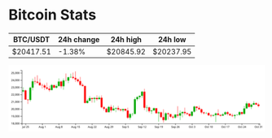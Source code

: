 # Bitcoin Stats

BTC/USDT|24h change|24h high|24h low|
|---|---|---|---|
|$20417.51|-1.38%|$20845.92|$20237.95|

<img src="./chart.svg">
